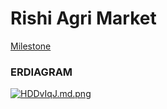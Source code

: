 # Rishi Agri Market

[Milestone](https://github.com/fssa-batch3/sec_a_ajaikumar.nataraj__corejava_project_2/milestones)

### ERDIAGRAM
[![HDDvIqJ.md.png](https://iili.io/HDDvIqJ.md.png)](https://freeimage.host/i/HDDvIqJ)

